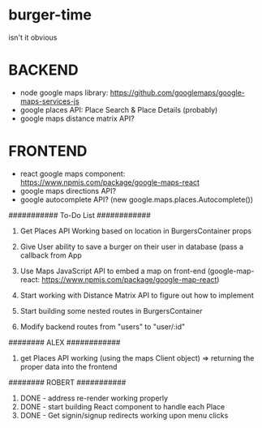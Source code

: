 # burger-time
isn't it obvious


# BACKEND
- node google maps library: https://github.com/googlemaps/google-maps-services-js
- google places API: Place Search & Place Details (probably)
- google maps distance matrix API?


# FRONTEND

- react google maps component: https://www.npmjs.com/package/google-maps-react
- google maps directions API?
- google autocomplete API? (new google.maps.places.Autocomplete())




########### To-Do List ############

1. Get Places API Working based on location in BurgersContainer props

2. Give User ability to save a burger on their user in database (pass a callback from App

3. Use Maps JavaScript API to embed a map on front-end (google-map-react: https://www.npmjs.com/package/google-map-react)

4. Start working with Distance Matrix API to figure out how to implement

5. Start building some nested routes in BurgersContainer

6. Modify backend routes from "users" to "user/:id"


######## ALEX ############
1. get Places API working (using the maps Client object) => returning the proper data into the frontend


######## ROBERT ###########
1. DONE - address re-render working properly 
2. DONE - start building React component to handle each Place
3. DONE - Get signin/signup redirects working upon menu clicks
